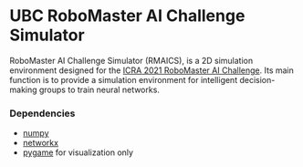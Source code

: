 # UBC RoboMaster AI Challenge Simulator

RoboMaster AI Challenge Simulator (RMAICS), is a 2D simulation environment designed for the [ICRA 2021 RoboMaster AI Challenge](https://www.robomaster.com/en-US/robo/icra).
 Its main function is to provide a simulation environment for intelligent decision-making groups to train neural networks.


### Dependencies

* [numpy](https://numpy.org/)
* [networkx](https://networkx.org/)
* [pygame](https://www.pygame.org/) for visualization only
